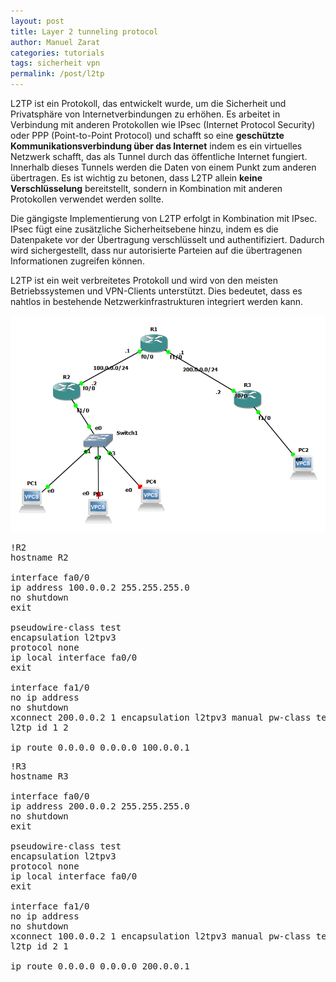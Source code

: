 ```yaml
---
layout: post
title: Layer 2 tunneling protocol
author: Manuel Zarat
categories: tutorials
tags: sicherheit vpn
permalink: /post/l2tp
---
```


L2TP ist ein Protokoll, das entwickelt wurde, um die Sicherheit und Privatsphäre von Internetverbindungen zu erhöhen. Es arbeitet in Verbindung mit anderen Protokollen wie IPsec (Internet Protocol Security) oder PPP (Point-to-Point Protocol) und schafft so eine <b>geschützte Kommunikationsverbindung über das Internet</b> <!--excerpt_separator--> indem es ein virtuelles Netzwerk schafft, das als Tunnel durch das öffentliche Internet fungiert. Innerhalb dieses Tunnels werden die Daten von einem Punkt zum anderen übertragen. Es ist wichtig zu betonen, dass L2TP allein <b>keine Verschlüsselung</b> bereitstellt, sondern in Kombination mit anderen Protokollen verwendet werden sollte.

Die gängigste Implementierung von L2TP erfolgt in Kombination mit IPsec. IPsec fügt eine zusätzliche Sicherheitsebene hinzu, indem es die Datenpakete vor der Übertragung verschlüsselt und authentifiziert. Dadurch wird sichergestellt, dass nur autorisierte Parteien auf die übertragenen Informationen zugreifen können.

L2TP ist ein weit verbreitetes Protokoll und wird von den meisten Betriebssystemen und VPN-Clients unterstützt. Dies bedeutet, dass es nahtlos in bestehende Netzwerkinfrastrukturen integriert werden kann.

![image tooltip here](/assets/images/l2tp_lab.png)

<pre>
!R2
hostname R2
  
interface fa0/0
ip address 100.0.0.2 255.255.255.0
no shutdown
exit

pseudowire-class test
encapsulation l2tpv3
protocol none
ip local interface fa0/0
exit

interface fa1/0
no ip address
no shutdown
xconnect 200.0.0.2 1 encapsulation l2tpv3 manual pw-class test
l2tp id 1 2

ip route 0.0.0.0 0.0.0.0 100.0.0.1
</pre>

<pre>
!R3
hostname R3

interface fa0/0
ip address 200.0.0.2 255.255.255.0
no shutdown
exit

pseudowire-class test
encapsulation l2tpv3
protocol none
ip local interface fa0/0
exit

interface fa1/0
no ip address
no shutdown
xconnect 100.0.0.2 1 encapsulation l2tpv3 manual pw-class test
l2tp id 2 1

ip route 0.0.0.0 0.0.0.0 200.0.0.1
</pre>
